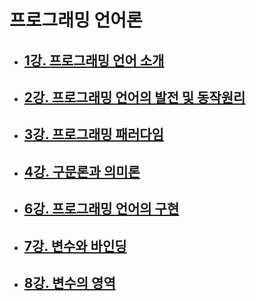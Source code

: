 # 프로그래밍 언어론

- ## [1강. 프로그래밍 언어 소개](./chapter1.md)

- ## [2강. 프로그래밍 언어의 발전 및 동작원리](./chapter2.md)

- ## [3강. 프로그래밍 패러다임](./chapter3.md)

- ## [4강. 구문론과 의미론](./chapter4.md)

- ## [6강. 프로그래밍 언어의 구현](./chapter6.md)

- ## [7강. 변수와 바인딩](./chapter7.md)

- ## [8강. 변수의 영역](./chapter8.md)